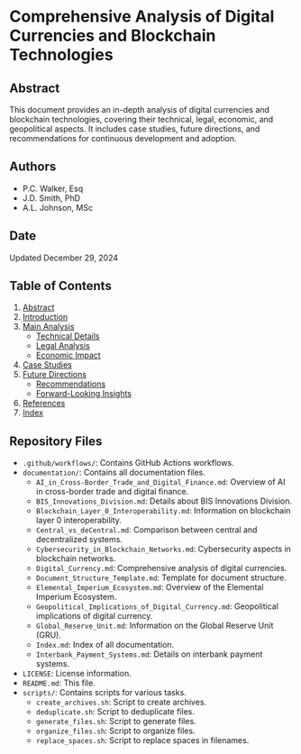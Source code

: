 # Comprehensive Analysis of Digital Currencies and Blockchain Technologies

## Abstract
This document provides an in-depth analysis of digital currencies and blockchain technologies, covering their technical, legal, economic, and geopolitical aspects. It includes case studies, future directions, and recommendations for continuous development and adoption.

## Authors
- P.C. Walker, Esq
- J.D. Smith, PhD
- A.L. Johnson, MSc

## Date
Updated December 29, 2024

## Table of Contents
1. [Abstract](documentation/Abstract.md)
2. [Introduction](README.md)
3. [Main Analysis](documentation/Main_Analysis.md)
    - [Technical Details](documentation/Technical_Details.md)
    - [Legal Analysis](documentation/Legal_Analysis.md)
    - [Economic Impact](documentation/Economic_Impact.md)
4. [Case Studies](documentation/Case_Studies.md)
5. [Future Directions](documentation/Future_Directions.md)
    - [Recommendations](documentation/Recommendations.md)
    - [Forward-Looking Insights](documentation/Forward_Looking_Insights.md)
6. [References](documentation/References.md)
7. [Index](documentation/Index.md)

## Repository Files
- `.github/workflows/`: Contains GitHub Actions workflows.
- `documentation/`: Contains all documentation files.
    - `AI_in_Cross-Border_Trade_and_Digital_Finance.md`: Overview of AI in cross-border trade and digital finance.
    - `BIS_Innovations_Division.md`: Details about BIS Innovations Division.
    - `Blockchain_Layer_0_Interoperability.md`: Information on blockchain layer 0 interoperability.
    - `Central_vs_deCentral.md`: Comparison between central and decentralized systems.
    - `Cybersecurity_in_Blockchain_Networks.md`: Cybersecurity aspects in blockchain networks.
    - `Digital_Currency.md`: Comprehensive analysis of digital currencies.
    - `Document_Structure_Template.md`: Template for document structure.
    - `Elemental_Imperium_Ecosystem.md`: Overview of the Elemental Imperium Ecosystem.
    - `Geopolitical_Implications_of_Digital_Currency.md`: Geopolitical implications of digital currency.
    - `Global_Reserve_Unit.md`: Information on the Global Reserve Unit (GRU).
    - `Index.md`: Index of all documentation.
    - `Interbank_Payment_Systems.md`: Details on interbank payment systems.
- `LICENSE`: License information.
- `README.md`: This file.
- `scripts/`: Contains scripts for various tasks.
    - `create_archives.sh`: Script to create archives.
    - `deduplicate.sh`: Script to deduplicate files.
    - `generate_files.sh`: Script to generate files.
    - `organize_files.sh`: Script to organize files.
    - `replace_spaces.sh`: Script to replace spaces in filenames.
